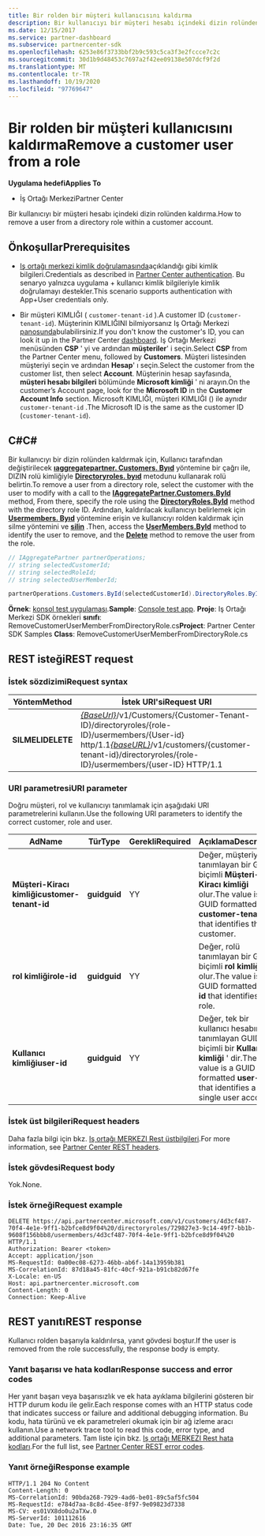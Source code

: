 ```yaml
---
title: Bir rolden bir müşteri kullanıcısını kaldırma
description: Bir kullanıcıyı bir müşteri hesabı içindeki dizin rolünden kaldırma.
ms.date: 12/15/2017
ms.service: partner-dashboard
ms.subservice: partnercenter-sdk
ms.openlocfilehash: 6253e86f3733bbf2b9c593c5ca3f3e2fccce7c2c
ms.sourcegitcommit: 30d1b9d48453c7697a2f42ee09138e507dcf9f2d
ms.translationtype: MT
ms.contentlocale: tr-TR
ms.lasthandoff: 10/19/2020
ms.locfileid: "97769647"
---
```

# <a name="remove-a-customer-user-from-a-role"></a><span data-ttu-id="fe882-103">Bir rolden bir müşteri kullanıcısını kaldırma</span><span class="sxs-lookup"><span data-stu-id="fe882-103">Remove a customer user from a role</span></span>

<span data-ttu-id="fe882-104">**Uygulama hedefi**</span><span class="sxs-lookup"><span data-stu-id="fe882-104">**Applies To**</span></span>

- <span data-ttu-id="fe882-105">İş Ortağı Merkezi</span><span class="sxs-lookup"><span data-stu-id="fe882-105">Partner Center</span></span>

<span data-ttu-id="fe882-106">Bir kullanıcıyı bir müşteri hesabı içindeki dizin rolünden kaldırma.</span><span class="sxs-lookup"><span data-stu-id="fe882-106">How to remove a user from a directory role within a customer account.</span></span>

## <a name="prerequisites"></a><span data-ttu-id="fe882-107">Önkoşullar</span><span class="sxs-lookup"><span data-stu-id="fe882-107">Prerequisites</span></span>

- <span data-ttu-id="fe882-108">[Iş ortağı merkezi kimlik doğrulamasında](partner-center-authentication.md)açıklandığı gibi kimlik bilgileri.</span><span class="sxs-lookup"><span data-stu-id="fe882-108">Credentials as described in [Partner Center authentication](partner-center-authentication.md).</span></span> <span data-ttu-id="fe882-109">Bu senaryo yalnızca uygulama + kullanıcı kimlik bilgileriyle kimlik doğrulamayı destekler.</span><span class="sxs-lookup"><span data-stu-id="fe882-109">This scenario supports authentication with App+User credentials only.</span></span>

- <span data-ttu-id="fe882-110">Bir müşteri KIMLIĞI ( `customer-tenant-id` ).</span><span class="sxs-lookup"><span data-stu-id="fe882-110">A customer ID (`customer-tenant-id`).</span></span> <span data-ttu-id="fe882-111">Müşterinin KIMLIĞINI bilmiyorsanız Iş Ortağı Merkezi [panosunda](https://partner.microsoft.com/dashboard)bulabilirsiniz.</span><span class="sxs-lookup"><span data-stu-id="fe882-111">If you don't know the customer's ID, you can look it up in the Partner Center [dashboard](https://partner.microsoft.com/dashboard).</span></span> <span data-ttu-id="fe882-112">Iş Ortağı Merkezi menüsünden **CSP** ' yi ve ardından **müşteriler**' i seçin.</span><span class="sxs-lookup"><span data-stu-id="fe882-112">Select **CSP** from the Partner Center menu, followed by **Customers**.</span></span> <span data-ttu-id="fe882-113">Müşteri listesinden müşteriyi seçin ve ardından **Hesap**' ı seçin.</span><span class="sxs-lookup"><span data-stu-id="fe882-113">Select the customer from the customer list, then select **Account**.</span></span> <span data-ttu-id="fe882-114">Müşterinin hesap sayfasında, **müşteri hesabı bilgileri** bölümünde **Microsoft kimliği** ' ni arayın.</span><span class="sxs-lookup"><span data-stu-id="fe882-114">On the customer’s Account page, look for the **Microsoft ID** in the **Customer Account Info** section.</span></span> <span data-ttu-id="fe882-115">Microsoft KIMLIĞI, müşteri KIMLIĞI () ile aynıdır `customer-tenant-id` .</span><span class="sxs-lookup"><span data-stu-id="fe882-115">The Microsoft ID is the same as the customer ID  (`customer-tenant-id`).</span></span>

## <a name="c"></a><span data-ttu-id="fe882-116">C\#</span><span class="sxs-lookup"><span data-stu-id="fe882-116">C\#</span></span>

<span data-ttu-id="fe882-117">Bir kullanıcıyı bir dizin rolünden kaldırmak için, Kullanıcı tarafından değiştirilecek [**ıaggregatepartner. Customers. Byıd**](/dotnet/api/microsoft.store.partnercenter.customers.icustomercollection.byid) yöntemine bir çağrı ile, DIZIN rolü kimliğiyle [**Directoryroles. byıd**](/dotnet/api/microsoft.store.partnercenter.customerdirectoryroles.idirectoryrolecollection.byid) metodunu kullanarak rolü belirtin.</span><span class="sxs-lookup"><span data-stu-id="fe882-117">To remove a user from a directory role, select the customer with the user to modify with a call to the [**IAggregatePartner.Customers.ById**](/dotnet/api/microsoft.store.partnercenter.customers.icustomercollection.byid) method, From there, specify the role using the [**DirectoryRoles.ById**](/dotnet/api/microsoft.store.partnercenter.customerdirectoryroles.idirectoryrolecollection.byid) method with the directory role ID.</span></span> <span data-ttu-id="fe882-118">Ardından, kaldırılacak kullanıcıyı belirlemek için [**Usermembers. Byıd**](/dotnet/api/microsoft.store.partnercenter.customerdirectoryroles.iusermembercollection.byid) yöntemine erişin ve kullanıcıyı rolden kaldırmak için silme yöntemini ve [**silin**](/dotnet/api/microsoft.store.partnercenter.customerdirectoryroles.iusermember.delete) .</span><span class="sxs-lookup"><span data-stu-id="fe882-118">Then, access the [**UserMembers.ById**](/dotnet/api/microsoft.store.partnercenter.customerdirectoryroles.iusermembercollection.byid) method to identify the user to remove, and the [**Delete**](/dotnet/api/microsoft.store.partnercenter.customerdirectoryroles.iusermember.delete) method to remove the user from the role.</span></span>

``` csharp
// IAggregatePartner partnerOperations;
// string selectedCustomerId;
// string selectedRoleId;
// string selectedUserMemberId;

partnerOperations.Customers.ById(selectedCustomerId).DirectoryRoles.ById(selectedRoleId).UserMembers.ById(selectedUserMemberId).Delete();
```

<span data-ttu-id="fe882-119">**Örnek**: [konsol test uygulaması](console-test-app.md).</span><span class="sxs-lookup"><span data-stu-id="fe882-119">**Sample**: [Console test app](console-test-app.md).</span></span> <span data-ttu-id="fe882-120">**Proje**: Iş Ortağı Merkezi SDK örnekleri **sınıfı**: RemoveCustomerUserMemberFromDirectoryRole.cs</span><span class="sxs-lookup"><span data-stu-id="fe882-120">**Project**: Partner Center SDK Samples **Class**: RemoveCustomerUserMemberFromDirectoryRole.cs</span></span>

## <a name="rest-request"></a><span data-ttu-id="fe882-121">REST isteği</span><span class="sxs-lookup"><span data-stu-id="fe882-121">REST request</span></span>

### <a name="request-syntax"></a><span data-ttu-id="fe882-122">İstek sözdizimi</span><span class="sxs-lookup"><span data-stu-id="fe882-122">Request syntax</span></span>

| <span data-ttu-id="fe882-123">Yöntem</span><span class="sxs-lookup"><span data-stu-id="fe882-123">Method</span></span>     | <span data-ttu-id="fe882-124">İstek URI'si</span><span class="sxs-lookup"><span data-stu-id="fe882-124">Request URI</span></span>                                                                                                                           |
|------------|---------------------------------------------------------------------------------------------------------------------------------------|
| <span data-ttu-id="fe882-125">**SILMELI**</span><span class="sxs-lookup"><span data-stu-id="fe882-125">**DELETE**</span></span> | <span data-ttu-id="fe882-126">[*{BaseUrl}*](partner-center-rest-urls.md)/v1/Customers/{Customer-Tenant-ID}/directoryroles/{role-ID}/usermembers/{User-id} http/1.1</span><span class="sxs-lookup"><span data-stu-id="fe882-126">[*{baseURL}*](partner-center-rest-urls.md)/v1/customers/{customer-tenant-id}/directoryroles/{role-ID}/usermembers/{user-ID} HTTP/1.1</span></span> |

### <a name="uri-parameter"></a><span data-ttu-id="fe882-127">URI parametresi</span><span class="sxs-lookup"><span data-stu-id="fe882-127">URI parameter</span></span>

<span data-ttu-id="fe882-128">Doğru müşteri, rol ve kullanıcıyı tanımlamak için aşağıdaki URI parametrelerini kullanın.</span><span class="sxs-lookup"><span data-stu-id="fe882-128">Use the following URI parameters to identify the correct customer, role and user.</span></span>

| <span data-ttu-id="fe882-129">Ad</span><span class="sxs-lookup"><span data-stu-id="fe882-129">Name</span></span>                   | <span data-ttu-id="fe882-130">Tür</span><span class="sxs-lookup"><span data-stu-id="fe882-130">Type</span></span>     | <span data-ttu-id="fe882-131">Gerekli</span><span class="sxs-lookup"><span data-stu-id="fe882-131">Required</span></span> | <span data-ttu-id="fe882-132">Açıklama</span><span class="sxs-lookup"><span data-stu-id="fe882-132">Description</span></span>                                                                        |
|------------------------|----------|----------|------------------------------------------------------------------------------------|
| <span data-ttu-id="fe882-133">**Müşteri-Kiracı kimliği**</span><span class="sxs-lookup"><span data-stu-id="fe882-133">**customer-tenant-id**</span></span> | <span data-ttu-id="fe882-134">**guid**</span><span class="sxs-lookup"><span data-stu-id="fe882-134">**guid**</span></span> | <span data-ttu-id="fe882-135">Y</span><span class="sxs-lookup"><span data-stu-id="fe882-135">Y</span></span>        | <span data-ttu-id="fe882-136">Değer, müşteriyi tanımlayan bir GUID biçimli **Müşteri-Kiracı kimliği** olur.</span><span class="sxs-lookup"><span data-stu-id="fe882-136">The value is a GUID formatted **customer-tenant-id** that identifies the customer.</span></span> |
| <span data-ttu-id="fe882-137">**rol kimliği**</span><span class="sxs-lookup"><span data-stu-id="fe882-137">**role-id**</span></span>            | <span data-ttu-id="fe882-138">**guid**</span><span class="sxs-lookup"><span data-stu-id="fe882-138">**guid**</span></span> | <span data-ttu-id="fe882-139">Y</span><span class="sxs-lookup"><span data-stu-id="fe882-139">Y</span></span>        | <span data-ttu-id="fe882-140">Değer, rolü tanımlayan bir GUID biçimli **rol kimliği** olur.</span><span class="sxs-lookup"><span data-stu-id="fe882-140">The value is a GUID formatted **role-id** that identifies the role.</span></span>                |
| <span data-ttu-id="fe882-141">**Kullanıcı kimliği**</span><span class="sxs-lookup"><span data-stu-id="fe882-141">**user-id**</span></span>            | <span data-ttu-id="fe882-142">**guid**</span><span class="sxs-lookup"><span data-stu-id="fe882-142">**guid**</span></span> | <span data-ttu-id="fe882-143">Y</span><span class="sxs-lookup"><span data-stu-id="fe882-143">Y</span></span>        | <span data-ttu-id="fe882-144">Değer, tek bir kullanıcı hesabını tanımlayan GUID biçimli bir **Kullanıcı kimliği** ' dir.</span><span class="sxs-lookup"><span data-stu-id="fe882-144">The value is a GUID formatted **user-id** that identifies a single user account.</span></span>   |

### <a name="request-headers"></a><span data-ttu-id="fe882-145">İstek üst bilgileri</span><span class="sxs-lookup"><span data-stu-id="fe882-145">Request headers</span></span>

<span data-ttu-id="fe882-146">Daha fazla bilgi için bkz. [Iş ortağı MERKEZI Rest üstbilgileri](headers.md).</span><span class="sxs-lookup"><span data-stu-id="fe882-146">For more information, see [Partner Center REST headers](headers.md).</span></span>

### <a name="request-body"></a><span data-ttu-id="fe882-147">İstek gövdesi</span><span class="sxs-lookup"><span data-stu-id="fe882-147">Request body</span></span>

<span data-ttu-id="fe882-148">Yok.</span><span class="sxs-lookup"><span data-stu-id="fe882-148">None.</span></span>

### <a name="request-example"></a><span data-ttu-id="fe882-149">İstek örneği</span><span class="sxs-lookup"><span data-stu-id="fe882-149">Request example</span></span>

```http
DELETE https://api.partnercenter.microsoft.com/v1/customers/4d3cf487-70f4-4e1e-9ff1-b2bfce8d9f04%20/directoryroles/729827e3-9c14-49f7-bb1b-9608f156bbb8/usermembers/4d3cf487-70f4-4e1e-9ff1-b2bfce8d9f04%20 HTTP/1.1
Authorization: Bearer <token>
Accept: application/json
MS-RequestId: 0a00ec08-6273-46bb-ab6f-14a13959b381
MS-CorrelationId: 87d18a45-81fc-40cf-921a-b91cb82d67fe
X-Locale: en-US
Host: api.partnercenter.microsoft.com
Content-Length: 0
Connection: Keep-Alive
```

## <a name="rest-response"></a><span data-ttu-id="fe882-150">REST yanıtı</span><span class="sxs-lookup"><span data-stu-id="fe882-150">REST response</span></span>

<span data-ttu-id="fe882-151">Kullanıcı rolden başarıyla kaldırılırsa, yanıt gövdesi boştur.</span><span class="sxs-lookup"><span data-stu-id="fe882-151">If the user is removed from the role successfully, the response body is empty.</span></span>

### <a name="response-success-and-error-codes"></a><span data-ttu-id="fe882-152">Yanıt başarısı ve hata kodları</span><span class="sxs-lookup"><span data-stu-id="fe882-152">Response success and error codes</span></span>

<span data-ttu-id="fe882-153">Her yanıt başarı veya başarısızlık ve ek hata ayıklama bilgilerini gösteren bir HTTP durum kodu ile gelir.</span><span class="sxs-lookup"><span data-stu-id="fe882-153">Each response comes with an HTTP status code that indicates success or failure and additional debugging information.</span></span> <span data-ttu-id="fe882-154">Bu kodu, hata türünü ve ek parametreleri okumak için bir ağ izleme aracı kullanın.</span><span class="sxs-lookup"><span data-stu-id="fe882-154">Use a network trace tool to read this code, error type, and additional parameters.</span></span> <span data-ttu-id="fe882-155">Tam liste için bkz. [Iş ortağı MERKEZI Rest hata kodları](error-codes.md).</span><span class="sxs-lookup"><span data-stu-id="fe882-155">For the full list, see [Partner Center REST error codes](error-codes.md).</span></span>

### <a name="response-example"></a><span data-ttu-id="fe882-156">Yanıt örneği</span><span class="sxs-lookup"><span data-stu-id="fe882-156">Response example</span></span>

```http
HTTP/1.1 204 No Content
Content-Length: 0
MS-CorrelationId: 90bda268-7929-4ad6-be01-89c5af5fc504
MS-RequestId: e784d7aa-8c8d-45ee-8f97-9e09823d7338
MS-CV: es01VX8do0u2aTXw.0
MS-ServerId: 101112616
Date: Tue, 20 Dec 2016 23:16:35 GMT
```
